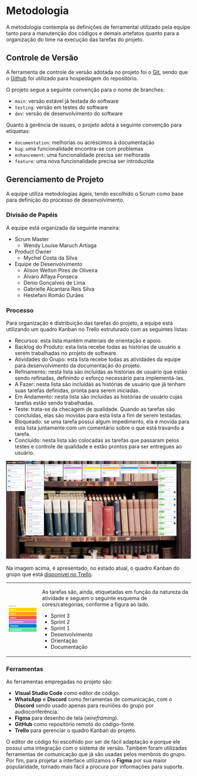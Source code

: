 
# Metodologia

A metodologia contempla as definições de ferramental utilizado pela equipe tanto para a manutenção dos códigos e demais artefatos quanto para a organização do time na execução das tarefas do projeto.

## Controle de Versão

A ferramenta de controle de versão adotada no projeto foi o
[Git](https://git-scm.com/), sendo que o [Github](https://github.com)
foi utilizado para hospedagem do repositório.

O projeto segue a seguinte convenção para o nome de branches:

- `main`: versão estável já testada do software
- `testing`: versão em testes do software
- `dev`: versão de desenvolvimento do software

Quanto à gerência de issues, o projeto adota a seguinte convenção para
etiquetas:

- `documentation`: melhorias ou acréscimos à documentação
- `bug`: uma funcionalidade encontra-se com problemas
- `enhancement`: uma funcionalidade precisa ser melhorada
- `feature`: uma nova funcionalidade precisa ser introduzida

## Gerenciamento de Projeto

A equipe utiliza metodologias ágeis, tendo escolhido o Scrum como base para definição do processo de desenvolvimento.

### Divisão de Papéis

A equipe está organizada da seguinte maneira:
* Scrum Master
  * Wendy Louise Maruch Artiaga
* Product Owner
  * Mychel Costa da Silva
* Equipe de Desenvolvimento
  * Alison Welton Pires de Oliveira
  * Álvaro Alfaya Fonseca
  * Denio Gonçalves de Lima
  * Gabrielle Alcantara Reis Silva
  * Hestefani Romão Durães

### Processo

Para organização e distribuição das tarefas do projeto, a equipe está utilizando um quadro Kanban no Trello estruturado com as seguintes listas:
* Recursos: esta lista mantém materiais de orientação e apoio.
* Backlog do Produto: esta lista recebe todas as histórias de usuário a serem trabalhadas no projeto de software.
* Atividades do Grupo: esta lista recebe todas as atividades da equipe para desenvolvimento da documentação do projeto.
* Refinamento: nesta lista são incluídas as histórias de usuário que estão sendo refinadas, definindo o esforço necessário para implementá-las.
* A Fazer: nesta lista são incluídas as histórias de usuário que já tenham suas tarefas definidas, pronta para serem iniciadas.
* Em Andamento: nesta lista são incluídas as histórias de usuário cujas tarefas estão sendo trabalhadas.
* Teste: trata-se da checagem de qualidade. Quando as tarefas são concluídas, elas são movidas para esta lista a fim de serem testadas.
* Bloqueado: se uma tarefa possui algum impedimento, ela é movida para esta lista juntamente com um comentário sobre o que está travando a tarefa.
* Concluído: nesta lista são colocadas as tarefas que passaram pelos testes e controle de qualidade e estão prontos para ser entregues ao usuário. 

<div style="text-align: center">
    <img src="img/kanban.png" alt="quadro Kanban" width="900"/>
</div>

Na imagem acima, é apresentado, no estado atual, o quadro Kanban do grupo que está [disponível no Trello](https://trello.com/b/I0lbAQcR/radar-literário).

<table>
    <tr>
        <td>
            <img src="img/etiquetas.png" alt="Etiquetas" width="250"/>
        </td>
        <td>
            <p>
                As tarefas são, ainda, etiquetadas em função da natureza da atividade e seguem o seguinte esquema de cores/categorias, conforme a figura ao lado.
                <ul>
                    <li>Sprint 3</li>
                    <li>Sprint 2</li>
                    <li>Sprint 1</li>
                    <li>Desenvolvimento</li>
                    <li>Orientação</li>
                    <li>Documentação</li>
                </ul>
            </p> 
        </td>
    </tr>
</table>


### Ferramentas

As ferramentas empregadas no projeto são:

- **Visual Studio Code** como editor de código.
- **WhatsApp** e **Discord** como ferramentas de comunicação, com o **Discord** sendo usado apenas para reuniões do grupo por audioconferência.
- **Figma** para desenho de tela (_wireframing_).
- **GitHub** como repositório remoto do código-fonte.
- **Trello** para gerenciar o quadro Kanban do projeto.

O editor de código foi escolhido por ser de fácil adaptação e porque ele possui uma integração com o sistema de versão. Também foram utilizadas ferramentas de comunicação que já são usadas pelos membros do grupo. Por fim, para projetar a interface utilizamos o **Figma** por sua maior popularidade, tornado mais fácil a procura por informações para suporte.